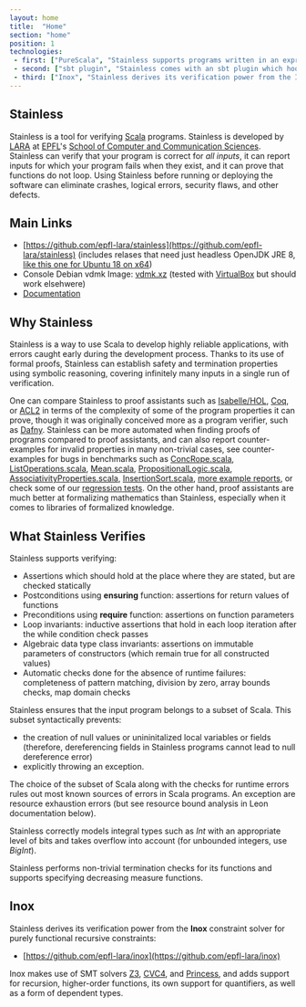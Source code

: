 ```yaml
---
layout: home
title:  "Home"
section: "home"
position: 1
technologies:
 - first: ["PureScala", "Stainless supports programs written in an expressive subset of Scala, called PureScala."]
 - second: ["sbt plugin", "Stainless comes with an sbt plugin which hooks into the Scala compiler to verify your programs during compilation."]
 - third: ["Inox", "Stainless derives its verification power from the Inox constraint solver for purely functional recursive constraints."]
---
```


Stainless
---------

Stainless is a tool for verifying [Scala](https://www.scala-lang.org/) programs. Stainless is developed by [LARA](http://lara.epfl.ch) at [EPFL](https://www.epfl.ch/)'s [School of Computer and Communication Sciences](https://ic.epfl.ch/). Stainless can verify that your program is correct for _all inputs_, it can report inputs for which your program fails when they exist, and it can prove that functions do not loop. Using Stainless before running or deploying the software can eliminate crashes, logical errors, security flaws, and other defects.

Main Links
----------

* [https://github.com/epfl-lara/stainless](https://github.com/epfl-lara/stainless)
(includes relases that need just headless OpenJDK JRE 8, [like this one for Ubuntu 18 on x64](./java-8-openjdk-amd64.tar.xz))
* Console Debian vdmk Image: [vdmk.xz](DebianConsoleJRE-stainless-0.2.vmdk.xz) (tested with [VirtualBox](https://www.virtualbox.org/) but should work elsehwere)
* [Documentation](https://epfl-lara.github.io/stainless/installation.html)

Why Stainless
-------------

Stainless is a way to use Scala to develop highly reliable applications, with errors caught early during the development process. Thanks to its use of formal proofs, Stainless can establish safety and termination properties using symbolic reasoning, covering infinitely many inputs in a single run of verification.

One can compare Stainless to proof assistants such as [Isabelle/HOL](https://isabelle.in.tum.de/), [Coq](https://coq.inria.fr/), or [ACL2](https://en.wikipedia.org/wiki/ACL2) in terms of the complexity of some of the program properties it can prove, though it was originally conceived more as a program verifier, such as [Dafny](https://github.com/epfl-lara/dafny). Stainless can be more automated when finding proofs of programs compared to proof assistants, and can also report counter-examples for invalid properties in many non-trivial cases, see counter-examples for bugs in benchmarks such as [ConcRope.scala](static/invalid/BadConcRope.html), [ListOperations.scala](static/invalid/ListOperations.html), [Mean.scala](static/invalid/Mean.html), [PropositionalLogic.scala](static/invalid/PropositionalLogic.html), [AssociativityProperties.scala](static/invalid/AssociativityProperties.html), [InsertionSort.scala](static/invalid/InsertionSort.html), [more example reports](static/programs.html), or check some of our [regression tests](https://github.com/epfl-lara/stainless/tree/master/frontends/benchmarks/verification). On the other hand, proof assistants are much better at formalizing mathematics than Stainless, especially when it comes to libraries of formalized knowledge.

What Stainless Verifies
-----------------------

Stainless supports verifying:

* Assertions which should hold at the place where they are stated, but are checked statically
* Postconditions using **ensuring** function: assertions for return values of functions
* Preconditions using **require** function: assertions on function parameters
* Loop invariants: inductive assertions that hold in each loop iteration after the while condition check passes
* Algebraic data type class invariants: assertions on immutable parameters of constructors (which remain true for all constructed values)
* Automatic checks done for the absence of runtime failures: completeness of pattern matching, division by zero, array bounds checks, map domain checks

Stainless ensures that the input program belongs to a subset of Scala. This subset syntactically prevents:

* the creation of null values or unininitalized local variables or fields (therefore, dereferencing fields in Stainless programs cannot lead to null dereference error)
* explicitly throwing an exception.

The choice of the subset of Scala along with the checks for runtime errors rules out most known sources of errors in Scala programs. An exception are resource exhaustion errors (but see resource bound analysis in Leon documentation below).

Stainless correctly models integral types such as _Int_ with an appropriate level of bits and takes overflow into account (for unbounded integers, use _BigInt_).

Stainless performs non-trivial termination checks for its functions and supports specifying decreasing measure functions.

Inox
----

Stainless derives its verification power from the **Inox** constraint solver for purely functional recursive constraints:

* [https://github.com/epfl-lara/inox](https://github.com/epfl-lara/inox)

Inox makes use of SMT solvers [Z3](https://github.com/Z3Prover/z3), [CVC4](https://github.com/CVC4/CVC4), and [Princess](http://www.philipp.ruemmer.org/princess.shtml), and adds support for recursion, higher-order functions, its own support for quantifiers, as well as a form of dependent types.
